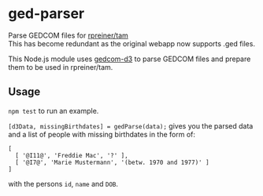 # ged-parser
Parse GEDCOM files for [rpreiner/tam](https://github.com/rpreiner/tam)  
This has become redundant as the original webapp now supports .ged files.

This Node.js module uses [gedcom-d3](https://github.com/mister-blanket/gedcom-d3) to parse GEDCOM files and prepare them to be used in rpreiner/tam.

## Usage
`npm test` to run an example.

`[d3Data, missingBirthdates] = gedParse(data);` gives you the parsed data and a list of people with missing birthdates in the form of:
```JS
[
  [ '@I11@', 'Freddie Mac', '?' ],
  [ '@I7@', 'Marie Mustermann', '(betw. 1970 and 1977)' ]
]
```
with the persons `id`, `name` and `DOB`.
